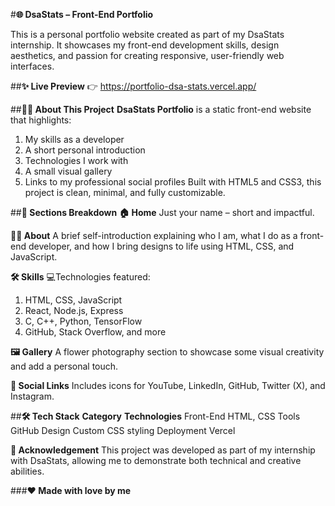 #__🌐 DsaStats – Front-End Portfolio__

This is a personal portfolio website created as part of my DsaStats internship. It showcases my front-end development skills, design aesthetics, and passion for creating responsive, user-friendly web interfaces.

##__✨ Live Preview__
👉 https://portfolio-dsa-stats.vercel.app/

##__🧑‍💻 About This Project__
__DsaStats Portfolio__ is a static front-end website that highlights:

1. My skills as a developer
2. A short personal introduction
3. Technologies I work with
4. A small visual gallery
5. Links to my professional social profiles
Built with HTML5 and CSS3, this project is clean, minimal, and fully customizable.

##__📁 Sections Breakdown__
__🏠 Home__
Just your name – short and impactful.

__🙋‍♀️ About__
A brief self-introduction explaining who I am, what I do as a front-end developer, and how I bring designs to life using HTML, CSS, and JavaScript.

__🛠 Skills__
💻Technologies featured:
1. HTML, CSS, JavaScript
2. React, Node.js, Express
3. C, C++, Python, TensorFlow
4. GitHub, Stack Overflow, and more

__🖼 Gallery__
A flower photography section to showcase some visual creativity and add a personal touch.

__🔗 Social Links__
Includes icons for YouTube, LinkedIn, GitHub, Twitter (X), and Instagram.

##__🛠 Tech Stack__
__Category__	        __Technologies__
Front-End	            HTML, CSS
Tools	                GitHub
Design	              Custom CSS styling
Deployment	          Vercel

__🙌 Acknowledgement__
This project was developed as part of my internship with DsaStats, allowing me to demonstrate both technical and creative abilities.

###__❤️ Made with love by me__
